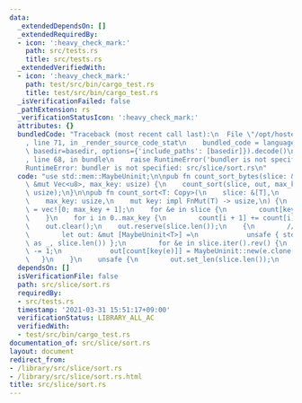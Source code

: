 ```yaml
---
data:
  _extendedDependsOn: []
  _extendedRequiredBy:
  - icon: ':heavy_check_mark:'
    path: src/tests.rs
    title: src/tests.rs
  _extendedVerifiedWith:
  - icon: ':heavy_check_mark:'
    path: test/src/bin/cargo_test.rs
    title: test/src/bin/cargo_test.rs
  _isVerificationFailed: false
  _pathExtension: rs
  _verificationStatusIcon: ':heavy_check_mark:'
  attributes: {}
  bundledCode: "Traceback (most recent call last):\n  File \"/opt/hostedtoolcache/Python/3.9.5/x64/lib/python3.9/site-packages/onlinejudge_verify/documentation/build.py\"\
    , line 71, in _render_source_code_stat\n    bundled_code = language.bundle(stat.path,\
    \ basedir=basedir, options={'include_paths': [basedir]}).decode()\n  File \"/opt/hostedtoolcache/Python/3.9.5/x64/lib/python3.9/site-packages/onlinejudge_verify/languages/user_defined.py\"\
    , line 68, in bundle\n    raise RuntimeError('bundler is not specified: {}'.format(path.as_posix()))\n\
    RuntimeError: bundler is not specified: src/slice/sort.rs\n"
  code: "use std::mem::MaybeUninit;\n\npub fn count_sort_bytes(slice: &[u8], out:\
    \ &mut Vec<u8>, max_key: usize) {\n    count_sort(slice, out, max_key, |x| x as\
    \ usize);\n}\n\npub fn count_sort<T: Copy>(\n    slice: &[T],\n    out: &mut Vec<T>,\n\
    \    max_key: usize,\n    mut key: impl FnMut(T) -> usize,\n) {\n    let mut count\
    \ = vec![0; max_key + 1];\n    for &e in slice {\n        count[key(e)] += 1;\n\
    \    }\n    for i in 0..max_key {\n        count[i + 1] += count[i];\n    }\n\
    \    out.clear();\n    out.reserve(slice.len());\n    {\n        // SAFETY: https://docs.rs/uninit/0.4.0/uninit/extension_traits/trait.VecCapacity.html#method.get_backing_buffer_with_leaking_writes\n\
    \        let out: &mut [MaybeUninit<T>] =\n            unsafe { std::slice::from_raw_parts_mut(out.as_mut_ptr()\
    \ as _, slice.len()) };\n        for &e in slice.iter().rev() {\n            count[key(e)]\
    \ -= 1;\n            out[count[key(e)]] = MaybeUninit::new(e.clone());\n     \
    \   }\n    }\n    unsafe {\n        out.set_len(slice.len());\n    }\n}\n"
  dependsOn: []
  isVerificationFile: false
  path: src/slice/sort.rs
  requiredBy:
  - src/tests.rs
  timestamp: '2021-03-31 15:51:17+09:00'
  verificationStatus: LIBRARY_ALL_AC
  verifiedWith:
  - test/src/bin/cargo_test.rs
documentation_of: src/slice/sort.rs
layout: document
redirect_from:
- /library/src/slice/sort.rs
- /library/src/slice/sort.rs.html
title: src/slice/sort.rs
---
```

